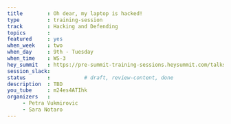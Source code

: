 ```yaml
---
title        : Oh dear, my laptop is hacked!
type         : training-session
track        : Hacking and Defending
topics       :
featured     : yes
when_week    : two
when_day     : 9th - Tuesday
when_time    : WS-3
hey_summit   : https://pre-summit-training-sessions.heysummit.com/talks/oh-dear-my-laptop-is-hacked/
session_slack:
status       :           # draft, review-content, done
description  : TBD
you_tube     : m24es4ATIhk
organizers   :
     - Petra Vukmirovic
     - Sara Notaro
---
```

